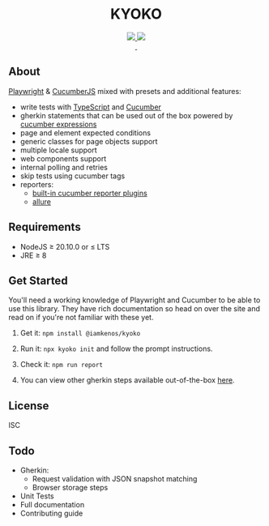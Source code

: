 <!-- markdownlint-disable MD033 -->
<h1 align="center">KYOKO</h1>

<p align="center" width="100%">
  <a href="https://github.com/iamkenos/kyoko/actions/workflows/unit-tests.yml" target="_blank">
    <img src="https://img.shields.io/github/actions/workflow/status/iamkenos/kyoko/unit-tests.yml?label=unit%20tests&logo=github">
  </a>
  <a href="https://github.com/iamkenos/kyoko/actions/workflows/feature-tests.yml" target="_blank">
    <img src="https://img.shields.io/github/actions/workflow/status/iamkenos/kyoko/unit-tests.yml?label=feature%20tests&logo=github">
  </a>
  <br/>
  <a href="https://www.npmjs.com/package/@iamkenos/kyoko?activeTab=readme" target="_blank">
    <img alt="" src="https://img.shields.io/npm/v/@iamkenos/kyoko?label=version&logo=npm&logoColor=red&color=red">
  </a>
  <a href="https://www.npmjs.com/package/@iamkenos/kyoko?activeTab=readme" target="_blank">
    <img alt="" src="https://img.shields.io/npm/dm/@iamkenos/kyoko?label=downloads&logo=npm&logoColor=red&color=red">
  </a>
</p>

## About

[Playwright](https://playwright.dev/) & [CucumberJS](https://cucumber.io/docs/installation/javascript/) mixed with presets and additional features:

- write tests with [TypeScript](https://www.typescriptlang.org/docs/handbook/modules.html) and [Cucumber](https://cucumber.io/docs/guides/overview/)
- gherkin statements that can be used out of the box powered by [cucumber expressions](https://github.com/cucumber/cucumber-expressions)
- page and element expected conditions
- generic classes for page objects support
- multiple locale support
- web components support
- internal polling and retries
- skip tests using cucumber tags
- reporters:
  - [built-in cucumber reporter plugins](https://cucumber.io/docs/cucumber/reporting/?sbsearch=reporting&lang=javascript)
  - [allure](https://allurereport.org/docs/cucumberjs/)

## Requirements

- NodeJS ≥ 20.10.0 or ≤ LTS
- JRE ≥ 8

## Get Started

You'll need a working knowledge of Playwright and Cucumber to be able to use this library. They have rich documentation so head on over the site and read on if you're not familiar with these yet.

1. Get it: `npm install @iamkenos/kyoko`

2. Run it: `npx kyoko init` and follow the prompt instructions.

3. Check it: `npm run report`

4. You can view other gherkin steps available out-of-the-box [here](./demo/test/features).

## License

ISC

## Todo

- Gherkin:
  - Request validation with JSON snapshot matching
  - Browser storage steps
- Unit Tests
- Full documentation
- Contributing guide

